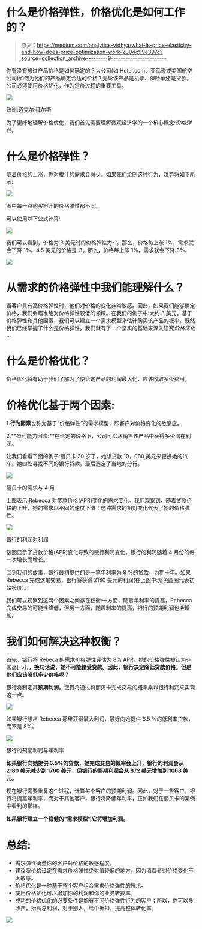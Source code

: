 # 什么是价格弹性，价格优化是如何工作的？

> 原文：<https://medium.com/analytics-vidhya/what-is-price-elasticity-and-how-does-price-optimization-work-2004c99e397c?source=collection_archive---------9----------------------->

你有没有想过产品价格是如何确定的？大公司(如 Hotel.com、亚马逊或美国航空公司)如何为他们的产品确定合适的价格？无论该产品是机票、保险单还是贷款。公司必须使用价格优化，作为定价过程的重要工具。

![](img/b9df3ff536df73ad2d2e7de3513c3be1.png)

致谢:迈克尔·拜尔斯

为了更好地理解价格优化，我们首先需要理解微观经济学的一个核心概念:*价格弹性*。

# 什么是价格弹性？

随着价格的上涨，你对橙汁的需求会减少。如果我们绘制这种行为，趋势将如下所示:

![](img/be29e12137b7e11c50a03c52344bab1e.png)

图中每一点购买橙汁的价格弹性都不同。

可以使用以下公式计算:

![](img/2d0c930ebb315acb7481569f55be525e.png)

我们可以看到，价格为 3 美元时的价格弹性为-1。那么，价格每上涨 1%，需求就会下降 1%。4.5 美元的价格是-3。那么，价格每上涨 1%，需求就会下降 3%。

![](img/df9d16737096791861807da92b94abdf.png)

# 从需求的价格弹性中我们能理解什么？

当客户具有高价格弹性时，他们对价格的变化非常敏感。因此，如果我们能够确定价格，我们会瞄准绝对价格弹性较低的领域。在我们的例子中:大约 3 美元。基于价格弹性和其他因素，我们可以建立一个需求模型来估计购买该产品的概率。既然我们已经掌握了什么是价格弹性，我们就有了一个坚实的基础来深入研究*价格优化* …

# 什么是价格优化？

价格优化将有助于我们了解为了使给定产品的利润最大化，应该收取多少费用。

# 价格优化基于两个因素:

1.**行为因素**也称为基于“价格弹性”的需求模型，即客户对价格变化的敏感度。

2.**盈利能力因素:**在给定的价格下，公司可以从销售该产品中获得多少潜在利润。

让我们看看下面的例子:丽贝卡 30 岁了，她想贷款 10，000 美元来更换她的汽车。她四处寻找不同的银行贷款，最后选定了当地的分行。

![](img/2172e3215f1c68d21696087cc63af96f.png)

丽贝卡的需求与 4 月

上图表示 Rebecca 对贷款价格(APR)变化的需求变化。我们观察到，随着贷款价格的上升，她的需求以不同的速度下降；这种需求的相对变化代表了她的价格弹性。

![](img/e4d7f592b1de00cd2ceedf4bd708a86b.png)

银行的利润对利润

该图显示了贷款价格(APR)变化导致的银行利润变化。银行的利润随着 4 月份的每一次增长而增长。

回到我们的故事，银行最初提供的是一笔年利率为 8 %的贷款，为期十年。如果 Rebecca 完成这笔交易，银行将获得 2180 美元的利润(在上图中:紫色圆圈代表初始报价)。

我们可以观察到这两个因素之间存在权衡:一方面，随着年利率的提高，Rebecca 完成交易的可能性降低，但另一方面，随着利率的提高，银行的预期利润也会增加。

# 我们如何解决这种权衡？

首先，银行将 Rebeca 的需求价格弹性评估为 8% APR。她的价格弹性被认为非常高[-5]，**，换句话说，她不可能接受贷款。因此，银行决定降低贷款价格。但是他们应该降低多少价格呢？**

银行将制定其**预期利润**。银行将通过将丽贝卡完成交易的概率乘以银行利润来实现这一点。

![](img/843639afd01808bcfe3233a8a9a614b3.png)

如果银行想从 Rebecca 那里获得最大利润，最好向她提供 6.5 %的低利率贷款，而不是 8%。

![](img/ff6738699d3df07f2d05641e4d63dd8c.png)

银行的预期利润与年利率

**如果银行向她提供 6.5%的贷款，她完成交易的概率会上升，银行的利润会从 2180 美元减少到 1760 美元，但银行的预期利润会从 872 美元增加到 1068 美元。**

现在银行需要重复这个过程，计算每个客户的预期利润。因此，对于一些客户，银行将提高年利率，而对于其他客户，银行将降低年利率，正如我们在丽贝卡的案例中看到的那样。

**如果银行建立一个稳健的“需求模型”,它将增加利润。**

# 总结:

*   需求弹性衡量你的客户对价格的敏感程度。
*   建议将价格设定在需求价格弹性绝对值较低的地方，因为消费者对价格变化不太敏感。
*   价格优化是一种基于整个客户组合需求价格弹性的技术。
*   使用价格优化可以增加你的利润和你的业务转换率。
*   成功的价格优化的必要条件是拥有不同价格弹性行为的客户；所以，你可以多收费，抬高总利润，对于别人，给个折扣，提高整体转化率。

![](img/0bc891d9f97ac355f9df466be7db5ff4.png)